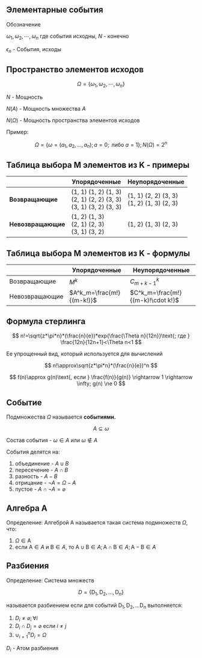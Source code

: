## Элементарные события

Обозначение 

$\omega_{1}, \omega_{2}, \cdots, \omega_{n}$  где cобытия исходны, ${N}$ - конечно

${ \epsilon_{n} }$ - События, исходы

## Пространство элементов исходов

$$
\Omega = \{ \omega_{1}, \omega_{2}, \cdots, \omega_{n} \}
$$

${N}$ - Мощность

$N(A)$ - Мощность множества $A$

$N(\Omega)$ - Мощность пространства элементов исходов

Пример:

$$
\Omega = \{ \omega=(a_1, a_2, \dots, a_n); a=0; \text{ либо } a=1\}; N(\Omega) = 2^n
$$

## Таблица выбора M элементов из K - примеры

|  | Упорядоченные | Неупорядоченные |
| ---- | ---- | ---- |
| **Возвращающие** | (1, 1) (1, 2) (1, 3)<br>(2, 1) (2, 2) (3, 3)<br>(3, 1) (3, 2) (3, 3) | (1, 1) (2, 2) (3, 3)<br>(1, 2) (1, 3) (2, 3) |
| **Невозвращающие** | (1, 2) (1, 3)<br>(2, 1) (2, 3)<br>(3, 1) (3, 2) | (1, 2) (1, 3) (2, 3) |

## Таблица выбора M элементов из K - формулы

|  | Упорядоченные | Неупорядоченные |
| ---- | ---- | ---- |
| Возвращающие | $M^k$ | $C^k_{m+k-1}$ |
| Невозвращающие | $A^k_m=\frac{m!}{(m-k!)}$ | $С^k_m=\frac{m!}{(m-k)!\cdot k!}$ |

## Формула стерлинга

$$
n!=\sqrt{z*\pi*n}*(\frac{n}{e})*exp{\frac{\Theta n}{12n}}\text{; где } \frac{12n}{12n+1}<\Theta n<1
$$

Ее упрощенный вид, который используется для вычислений

$$
n!\approx\sqrt{z*\pi*n}*(\frac{n}{e})^n
$$

$$
f(n)\approx g(n)\text{, если } \frac{f(n)}{g(n)} \rightarrow 1 \rightarrow \infty; g(n) \ne 0
$$

## Событие

Подмножества $\Omega$ называется **событиями.**

$$
A\subseteq \omega
$$

Состав события - $\omega \in A$ или $\omega \notin A$

События делятся на:
1. объединение - $A \cup B$
2. пересечение - $A \cap B$
3. разность - $A - B$
4. отрицание - $\neg A=\Omega-A$
5. пустое - $A \cap \neg A = \varnothing$

## Алгебра A

Определение: Алгеброй A называется такая система подмножеств $\Omega$, что:
1. $\Omega \in \text{A}$
2. если $\text{A} \in A$ и $\text{B} \in A$, то $\text{A} \cup \text{B} \in A; \text{A} \cap \text{B} \in A;\text{A} - \text{B} \in A$

## Разбиения

Определение: Cистема множеств

$$
D=\{\text{D}_1, \text{D}_2, \dots, \text{D}_n\}
$$

называется разбиением если для событий $\text{D}_1, \text{D}_2, \dots \text{D}_n$ выполняется:
1. $D_i \ne \varnothing; \forall i$
2. $D_i \cap D_j = \varnothing$ если $i \ne j$
3. $\cup_{i=1}^n D_i=\Omega$

$D_i$ - Атом разбиения